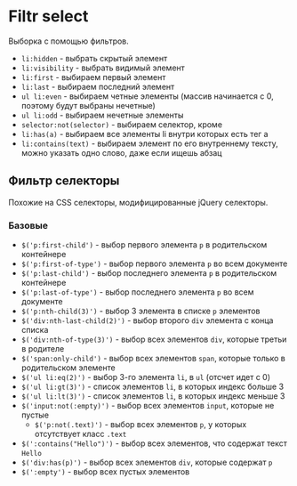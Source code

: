 # Filtr select
Выборка с помощью фильтров.

- `li:hidden` - выбрать скрытый элемент
- `li:visibility` - выбрать видимый элемент
- `li:first` - выбираем первый элемент
- `li:last` - выбираем последний элемент
- `ul li:even` - выбираем четные элементы (массив начинается с 0, поэтому будут выбраны нечетные)
- `ul li:odd` - выбираем нечетные элементы
- `selector:not(selector)` - выбираем селектор, кроме
- `li:has(a)` - выбираем все элементы li внутри которых есть тег a
- `li:contains(text)` - выбираем элемент по его внутреннему тексту, можно указать одно слово, даже если ищешь абзац

## Фильтр селекторы
Похожие на CSS селекторы, модифицированные jQuery селекторы.

### Базовые
- `$('p:first-child')` - выбор первого элемента `p` в родительском контейнере
- `$('p:first-of-type')` - выбор первого элемента `p` во всем документе
- `$('p:last-child')` - выбор последнего элемента `p` в родительском контейнере
- `$('p:last-of-type')` - выбор последнего элемента `p` во всем документе
- `$('p:nth-child(3)')` - выбор 3 элемента в списке `p` элементов
- `$('div:nth-last-child(2)')` - выбор второго `div` элемента с конца списка
- `$('div:nth-of-type(3)')` - выбор всех элементов `div`, которые третьи в родителе
- `$('span:only-child')` - выбор всех элементов `span`, которые только в родительском элементе
- `$('ul li:eq(2)')` - выбор 3-го элемента `li`, в `ul` (отсчет идет с 0)
- `$('ul li:gt(3)')` - список элементов `li`, в которых индекс больше 3
- `$('ul li:lt(3)')` - список элементов `li`, в которых индекс меньше 3
- `$('input:not(:empty)')` - выбор всех элементов `input`, которые не пустые
  - `$('p:not(.text)')` - выбор всех элементов `p`, у которых отсутствует класс `.text`
- `$(':contains("Hello")')` - выбор всех элементов, что содержат текст `Hello`
- `$('div:has(p)')` - выбор всех элементов `div`, которые содержат `p`
- `$(':empty')` - выбор всех пустых элементов
